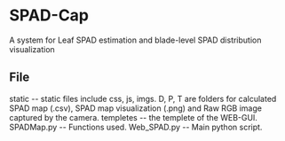 # SPAD-Cap
A system for Leaf SPAD estimation and blade-level SPAD distribution visualization

## File
static  --  static files include css, js, imgs. D, P, T are folders for calculated SPAD map (.csv), SPAD map visualization (.png) and Raw RGB image captured by the camera.
templetes  --  the templete of the WEB-GUI.
SPADMap.py  --  Functions used.
Web_SPAD.py  --  Main python script.
